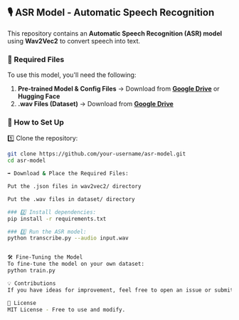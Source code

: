 ## 🎙️ ASR Model - Automatic Speech Recognition  

This repository contains an **Automatic Speech Recognition (ASR) model** using **Wav2Vec2** to convert speech into text.  

### 🔹 Required Files  
To use this model, you'll need the following:  
1. **Pre-trained Model & Config Files** → Download from **[Google Drive](your_drive_link_here)** or **Hugging Face**  
2. **.wav Files (Dataset)** → Download from **[Google Drive](your_drive_link_here)**  

### 📌 How to Set Up  
1️⃣ Clone the repository:  
```bash
git clone https://github.com/your-username/asr-model.git
cd asr-model

➡️ Download & Place the Required Files:

Put the .json files in wav2vec2/ directory

Put the .wav files in dataset/ directory

### 2️⃣ Install dependencies:
pip install -r requirements.txt

### 3️⃣ Run the ASR model:
python transcribe.py --audio input.wav


🛠 Fine-Tuning the Model
To fine-tune the model on your own dataset:
python train.py

💡 Contributions
If you have ideas for improvement, feel free to open an issue or submit a pull request.

📄 License
MIT License - Free to use and modify.

